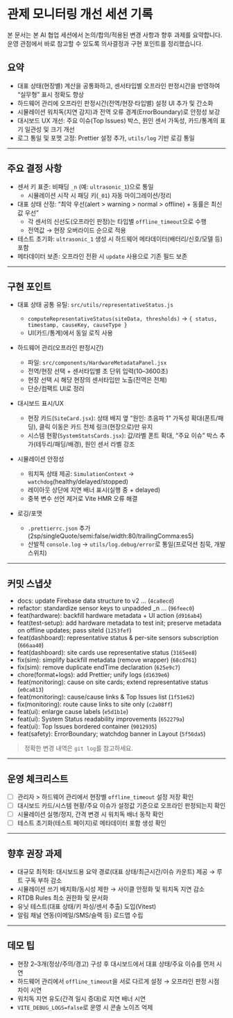 # 관제 모니터링 개선 세션 기록

본 문서는 본 AI 협업 세션에서 논의/합의/적용된 변경 사항과 향후 과제를 요약합니다. 운영 관점에서 바로 참고할 수 있도록 의사결정과 구현 포인트를 정리했습니다.

## 요약
- 대표 상태(현장별) 계산을 공통화하고, 센서타입별 오프라인 판정시간을 반영하여 “실무형” 표시 정확도 향상
- 하드웨어 관리에 오프라인 판정시간(전역/현장·타입별) 설정 UI 추가 및 간소화
- 시뮬레이션 워치독(지연 감지)과 전역 오류 경계(ErrorBoundary)로 안정성 보강
- 대시보드 UX 개선: 주요 이슈(Top Issues) 박스, 원인 센서 가독성, 카드/통계의 표기 일관성 및 크기 개선
- 로그 통일 및 포맷 고정: Prettier 설정 추가, `utils/log` 기반 로깅 통일

---

## 주요 결정 사항
- 센서 키 표준: 비패딩 `_n` (예: `ultrasonic_1`)으로 통일
  - 시뮬레이션 시작 시 패딩 키(`_01`) 자동 마이그레이션/정리
- 대표 상태 산정: “최악 우선(alert > warning > normal > offline) + 동률은 최신값 우선”
  - 각 센서의 신선도(오프라인 판정)는 타입별 `offline_timeout`으로 수행
  - 전역값 → 현장 오버라이드 순으로 적용
- 테스트 초기화: `ultrasonic_1` 생성 시 하드웨어 메타데이터(배터리/신호/모델 등) 포함
- 메타데이터 보존: 오프라인 전환 시 `update` 사용으로 기존 필드 보존

---

## 구현 포인트
- 대표 상태 공통 유틸: `src/utils/representativeStatus.js`
  - `computeRepresentativeStatus(siteData, thresholds)` → `{ status, timestamp, causeKey, causeType }`
  - UI(카드/통계)에서 동일 로직 사용

- 하드웨어 관리(오프라인 판정시간)
  - 파일: `src/components/HardwareMetadataPanel.jsx`
  - 전역/현장 선택 + 센서타입별 초 단위 입력(10–3600초)
  - 현장 선택 시 해당 현장의 센서타입만 노출(전역은 전체)
  - 단순/컴팩트 UI로 정리

- 대시보드 표시/UX
  - 현장 카드(`SiteCard.jsx`): 상태 배지 옆 “원인: 초음파 1” 가독성 확대(폰트/패딩), 클릭 이동은 카드 전체 링크(현장으로)만 유지
  - 시스템 현황(`SystemStatsCards.jsx`): 값/라벨 폰트 확대, “주요 이슈” 박스 추가(테두리/패딩/배경), 원인 센서 라벨 강조

- 시뮬레이션 안정성
  - 워치독 상태 제공: `SimulationContext` → `watchdog`(healthy/delayed/stopped)
  - 레이아웃 상단에 지연 배너 표시(실행 중 + delayed)
  - 중복 변수 선언 제거로 Vite HMR 오류 해결

- 로깅/포맷
  - `.prettierrc.json` 추가(2sp/singleQuote/semi:false/width:80/trailingComma:es5)
  - 산발적 `console.log` → `utils/log.debug/error`로 통일(프로덕션 침묵, 개발 스위치)

---

## 커밋 스냅샷
- docs: update Firebase data structure to v2 … (`4ca8ecd`)
- refactor: standardize sensor keys to unpadded _n … (`96feec0`)
- feat(hardware): backfill hardware metadata + UI action (`d916ab4`)
- feat(test-setup): add hardware metadata to test init; preserve metadata on offline updates; pass siteId (`1253fef`)
- feat(dashboard): representative status & per-site sensors subscription (`666aa40`)
- feat(dashboard): site cards use representative status (`3165ee8`)
- fix(sim): simplify backfill metadata (remove wrapper) (`68cd761`)
- fix(sim): remove duplicate endTime declaration (`625e9c7`)
- chore(format+logs): add Prettier; unify logs (`d1639e6`)
- feat(monitoring): cause on site cards; extend representative status (`e0ca813`)
- feat(monitoring): cause/cause links & Top Issues list (`1f51e62`)
- fix(monitoring): route cause links to site only (`c2a08ff`)
- feat(ui): enlarge cause labels (`e5d1b1e`)
- feat(ui): System Status readability improvements (`652279a`)
- feat(ui): Top Issues bordered container (`9012935`)
- feat(safety): ErrorBoundary; watchdog banner in Layout (`5f56da5`)

> 정확한 변경 내역은 `git log`를 참고하세요.

---

## 운영 체크리스트
- [ ] 관리자 > 하드웨어 관리에서 현장별 `offline_timeout` 설정 저장 확인
- [ ] 대시보드 카드/시스템 현황/주요 이슈가 설정값 기준으로 오프라인 판정되는지 확인
- [ ] 시뮬레이션 실행/정지, 간격 변경 시 워치독 배너 동작 확인
- [ ] 테스트 초기화(테스트 페이지)로 메타데이터 포함 생성 확인

---

## 향후 권장 과제
- 대규모 최적화: 대시보드용 요약 경로(대표 상태/최근시간/이슈 카운트) 제공 → 루트 구독 부하 감소
- 시뮬레이션 쓰기 배치화/동시성 제한 → 사이클 안정화 및 워치독 지연 감소
- RTDB Rules 최소 권한화 및 문서화
- 유닛 테스트(대표 상태/키 파싱/센서 추출) 도입(Vitest)
- 알림 채널 연동(이메일/SMS/슬랙 등) 로드맵 수립

---

## 데모 팁
- 현장 2–3개(정상/주의/경고) 구성 후 대시보드에서 대표 상태/주요 이슈를 먼저 시연
- 하드웨어 관리에서 `offline_timeout`을 서로 다르게 설정 → 오프라인 판정 시점 차이 시연
- 워치독 지연 유도(간격 일시 증대)로 지연 배너 시연
- `VITE_DEBUG_LOGS=false`로 운영 시 콘솔 노이즈 억제

